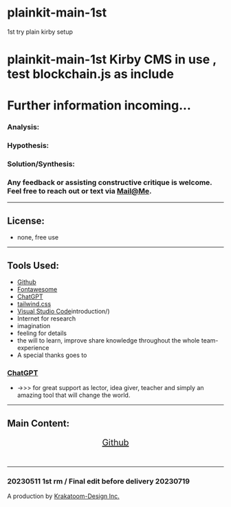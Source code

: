 # plainkit-main-1st
 1st try plain kirby setup

 # plainkit-main-1st Kirby CMS in use , test blockchain.js as include

# Further information incoming...


### Analysis:


### Hypothesis:


### Solution/Synthesis:




### Any feedback or assisting constructive critique is welcome.<br> Feel free to reach out or text via [Mail@Me](mailto:krakatoom01@proton.me).

----
## License:
* none, free use
----
## Tools Used:

* [Github](https://github.com/CyrSen/MP_MOX)
* [Fontawesome](https://fontawesome.com/)
* [ChatGPT](https://openai.com/chatgpt)
* [tailwind.css](https://tailwindcss.com)
* [Visual Studio Code](https://code.visualstudio.com/)introduction/)
* Internet for research
* imagination 
* feeling for details
* the will to learn, improve share knowledge throughout the whole team-experience
*  A special thanks goes to 
### [ChatGPT](https://openai.com/chatgpt)
 
*  ->>> for great support as lector, idea giver, teacher and simply an amazing tool that will change the world.
----
## Main Content:
<div style="text-align:center; font-size:20px">

[Github](https://github.com/Gaudenz77/plainkit-main-1st)<br>
<br>

</div>

----

### 20230511 1st rm / Final edit before delivery 20230719 
A production by [Krakatoom-Design Inc.](https://github.com/Gaudenz77) 

